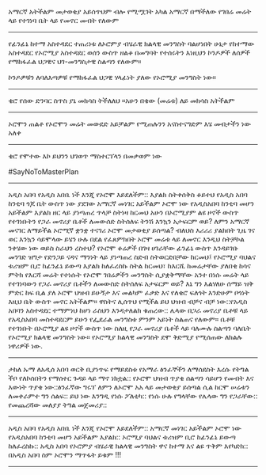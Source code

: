 ---
---

 አማርኛ አትችልም መታወቂያ አይሰጥህም ብሎ የሚሟገት አካል አማርኛ በማችለው የገበሬ መሬት ላይ የተገነባ ቤት ላይ የመኖር መብት የለውም
___ 
የፊንፊኔ ከተማ አስተዳደር ተጠሪነቱ ለኦሮምያ ብሄራዊ ክልላዊ መንግስት ባልሆነበት ሁኔታ የከተማው አስተዳደር የኦሮሚያ አስተዳደር ወሰን ውስጥ ዘልቆ በመግባት የተሰሩትን እነዚህን ኮንዶዎች ለሰዎች የማከፋፈል ህጋዊና ህገ-መንግስታዊ ስልጣን የለውም።

ኮንዶዎቹን ለባለእጣዎቹ የማከፋፈል ህጋዊ ሃላፊነት ያለው የኦሮሚያ መንግስት ነው።

___
ቄሮ የሰው ድንባር ስጥስ ያኔ መክሳስ ትችለለህ ።አሁን በቄው (መሬቱ) ለይ መክሳስ አትችልም 
___
ኦሮሞን ጠልቶ የኦሮሞን መሬት መውደድ አይቻልም የሚጠሉንን አናስተናግድም እሄ መብታችን ነው አለቀ
___
ቄሮ የሞተው እኮ ይህንን ህገወጥ ማስተርፕላን በመቃወም ነው

#SayNoToMasterPlan

___
አዲስ አበባ የአዲስ አበቤ ነች እንጂ የኦሮሞ እይደለችም:: እያልክ ስትቀሰቅስ ቆይተህ
የአዲስ አበባ ከንቲባ ጎጆ ቤት ውስጥ ነው ያደገው አማርኛ መነገር አይችልም ኦሮሞ ነው የአዲስአበባ ከንቲባ መሆን አይችልም እያልክ ዘር ላይ ያነጣጠረ ጥላቻ ስትነዛ ከርመህ
አሁን በኦሮሚያም ልዩ ዞኖች ውስጥ የተገነቡትን የጋራ መኖሪያ ቤቶች ለመውሰድ ስትሰለፍ ትንሽ እንኳን አታፍርም ወይ?
ለምን አማርኛ መናገር ለማይችል ኦሮሚኛ ቋንቋ ተናገሪ ኦሮሞ መታወቂያ ይሰጣል? ብለህስ እሪሪሪ ያልክበት ጊዜ ገና ወር እንኳን ሳይሞላው ይሄን ሁሉ በደል የፈጸምክበት ኦሮሞ መሬቱ ላይ ለመኖር እንዲህ ስትቻኮል ንቀሄው ነው ወይስ ስራህን ረስተህ?
የኦሮሞ ቆሬዎች በገዛ ሀገራቸው ፊንፊኔ ውስጥ እንዳይገቡ መንገድ ዝግታ የድንጋይ ናዳና ማንነት ላይ ያነጣጠረ ስድብ ስትወርድበቻው ከርመህ፤ የኦሮሚያ ባህልና ቱሪዝም ቢሮ ከፊንፊኔ ይውጣ እያልክ ከለፈረስኩ ስትል ከርመህ፣ ከእርሺ ከመሬታቸው ያለበቂ ከሳና ምትክ የእርሻ መሬት የተነሱት የኦሮሞ ገበሬዎችን መንግስት ሲያቋቅማቸው አንተ በነሱ መሬት ላይ የተገነባውን የጋራ መኖሪያ ቤቶችን ለመውስድ ስትሰለፍ አታፍርም ወይ?
እኔ ግን እልሃለሁ ሰማይ ዝቅ ምድር ከፍ ቢል ያለ ኦሮሞ ህዝብ ይሁኝታ እና መልካም ፈቃድ እና የለቄሮ ፍለጎት እንድሁም ቦጎነት እዚህ ቤት ውስጥ መኖር አትችልም። ዋስትና ሊሰጥህ የሚችል ይህ ህዝብ ብቻና ብቻ ነው::የአዲስ አበባን አስተዳደር ተማምነህ ከሆነ ራስህን እንዳታለልክ ቁጠረው::
ሌላው በጋራ መኖሪያ ቤቶቹ ላይ የአዲስአበባ መስተዳደርም ይሁን የፌደራል መንግስቱ ምንም አይነት ስልጠና የለውም። ቤቶቹ የተገነቡት በኦሮሚያ ልዩ ዞኖች ውስጥ ነው ስለዚ የጋራ መኖሪያ ቤቶች ላይ ባለሙሉ ስልጣን ባለቤት የኦሮሚያ ክልላዊ መንግስት ነው። የኦሮሚያ ክልላዊ መንግስት ደሞ ቅድሚያ የሚሰጠው ለክልሉ ነዋሪዎች ነው.

___
ታከለ ኡማ ለአዲሰ አበባ ወርቅ ቢያነጥፍ የማይደስቱ የአማራ ፅንፈኞችን ለማሰደስት እረሱ የትግል ችቦ የለኮሰበትን የማሰተር ጉዳይ ላይ ማኖ ነክቷል:: የኦሮሞ ህዝብ ጥያቄ ሰልጣን ሳይሆን የመብት እና እውነት ጥያቄ ነው::ፅንፈኛው ግሩፕ ለምን ለኦሮሞ አአ ላይ መታወቂያ ይሰጣል ሲል ከርሞ ሠሬቱን ለመቀራምተ ግን ሰልፍ:: ይህ ነው እንግዲ የነሱ ፖለቲካ:: የነሱ ሁሉ የግላቸው የሌላው ግን የጋራቸው:: የመጨረሻው መለያያ ትግል መጀመሪያ::
___
አዲስ አበባ የአዲስ አበቤ ነች እንጂ የኦሮሞ እይደለችም::
አማርኛ መነገር አይችልም ኦሮሞ ነው የአዲስአበባ ከንቲባ መሆን አይችልም እያልክ::
ኦሮሚያ ባህልና ቱሪዝም ቢሮ ከፊንፊኔ ይውጣ ከለፈረስኩ::
አዲስ አበባ የኦሮምያ ብሄራዊ ክልላዊ መንግስት ዋና ከተማ እና ልዩ ጥቅም እየካድክ::
በአዲስ አበባ ስም ኦሮሞን ማጥፋት ይቁም !!!
___



